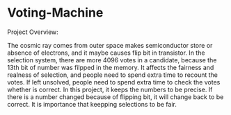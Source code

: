 # Voting-Machine

Project Overview:

The cosmic ray comes from outer space makes semiconductor store or absence of electrons, and it maybe causes flip bit in transistor.
In the selection system, there are more 4096 votes in a candidate, because the 13th bit of number was filpped in the memory.
It affects the fairness and realness of selection, and people need to spend extra time to recount the votes. 
If left unsolved, people need to spend extra time to check the votes whether is correct.
In this project, it keeps the numbers to be precise. If there is a number changed because of flipping bit, it will change back to be correct. It is importance that keepping selections to be fair. 
